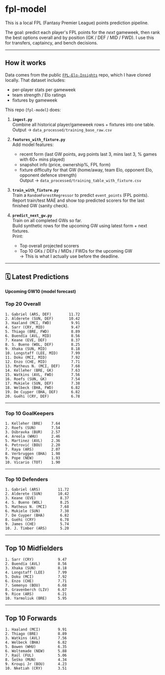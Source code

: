 # fpl-model

This is a local FPL (Fantasy Premier League) points prediction pipeline.

The goal: predict each player's FPL points for the *next* gameweek, then rank the best options overall and by position (GK / DEF / MID / FWD). I use this for transfers, captaincy, and bench decisions.

---

## How it works

Data comes from the public [`FPL-Elo-Insights`](https://github.com/olbauday/FPL-Elo-Insights) repo, which I have cloned locally. That dataset includes:
- per-player stats per gameweek
- team strength / Elo ratings
- fixtures by gameweek

This repo (`fpl-model`) does:
1. **`ingest.py`**  
   Combine all historical player/gameweek rows + fixtures into one table.  
   Output → `data_processed/training_base_raw.csv`

2. **`features_with_fixture.py`**  
   Add model features:
   - recent form (last GW points, avg points last 3, mins last 3, % games with 60+ mins played)
   - snapshot info (price, ownership%, FPL form)
   - fixture difficulty for that GW (home/away, team Elo, opponent Elo, opponent defence strength)  
   Output → `data_processed/training_table_with_fixture.csv`

3. **`train_with_fixture.py`**  
   Train a `RandomForestRegressor` to predict `event_points` (FPL points).  
   Report train/test MAE and show top predicted scorers for the last finished GW (sanity check).

4. **`predict_next_gw.py`**  
   Train on all completed GWs so far.  
   Build synthetic rows for the upcoming GW using latest form + next fixtures.  
   Print:
   - Top overall projected scorers
   - Top 10 GKs / DEFs / MIDs / FWDs for the upcoming GW  
   → This is what I actually use before the deadline.

---

## 🗓 Latest Predictions

**Upcoming GW10 (model forecast)**

### Top 20 Overall
```text
1. Gabriel (ARS, DEF)        11.72
2. Alderete (SUN, DEF)       10.42
3. Haaland (MCI, FWD)         9.91
4. Sarr (CRY, MID)            9.47
5. Thiago (BRE, FWD)          8.89
6. Buendía (AVL, MID)         8.56
7. Keane (EVE, DEF)           8.37
8. S. Bueno (WOL, DEF)        8.25
9. Xhaka (SUN, MID)           8.18
10. Longstaff (LEE, MID)      7.99
11. Doku (MCI, MID)           7.92
12. Enzo (CHE, MID)           7.71
13. Matheus N. (MCI, DEF)     7.68
14. Kelleher (BRE, GK)        7.63
15. Watkins (AVL, FWD)        7.56
16. Roefs (SUN, GK)           7.54
17. Mukiele (SUN, DEF)        7.38
18. Welbeck (BHA, FWD)        6.82
19. De Cuyper (BHA, DEF)      6.82
20. Guéhi (CRY, DEF)          6.78
```
---

### Top 10 GoalKeepers
```text 
1. Kelleher (BRE)    7.64
2. Roefs (SUN)       7.54
3. Dúbravka (BUR)    2.57
4. Areola (WHU)      2.46
5. Martinez (AVL)    2.36
6. Petrović (BOU)    2.20
7. Raya (ARS)        2.07
8. Verbruggen (BHA)  1.98
9. Pope (NEW)        1.93
10. Vicario (TOT)    1.90
```
---

### Top 10 Defenders
``` text 
1. Gabriel (ARS)        11.72
2. Alderete (SUN)       10.42
3. Keane (EVE)           8.37
4. S. Bueno (WOL)        8.25
5. Matheus N. (MCI)      7.68
6. Mukiele (SUN)         7.38
7. De Cuyper (BHA)       6.82
8. Guéhi (CRY)           6.78
9. James (CHE)           5.74
10. J. Timber (ARS)      5.20
```
---

## Top 10 Midfielders
```text
1. Sarr (CRY)           9.47
2. Buendía (AVL)        8.56
3. Xhaka (SUN)          8.18
4. Longstaff (LEE)      7.99
5. Doku (MCI)           7.92
6. Enzo (CHE)           7.71
7. Semenyo (BOU)        6.68
8. Gravenberch (LIV)    6.67
9. Rice (ARS)           6.21
10. Yarmoliuk (BRE)     5.95
```
---

## Top 10 Forwards
```text
1. Haaland (MCI)        9.91
2. Thiago (BRE)         8.89
3. Watkins (AVL)        7.56
4. Welbeck (BHA)        6.82
5. Bowen (WHU)          6.35
6. Woltemade (NEW)      5.88
7. Raúl (FUL)           5.06
8. Šeško (MUN)          4.34
9. Kroupi Jr (BOU)      4.23
10. Nketiah (CRY)       3.51
```
